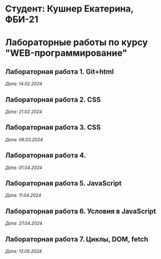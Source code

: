 # Студент: Кушнер Екатерина, ФБИ-21

# Лабораторные работы по курсу "WEB-программирование"

## Лабораторная работа 1. Git+html

*Дата: 14.02.2024*

## Лабораторная работа 2. CSS

*Дата: 21.02.2024*

## Лабораторная работа 3. CSS

*Дата: 06.03.2024*

## Лабораторная работа 4. 

*Дата: 01.04.2024*

## Лабораторная работа 5. JavaScript

*Дата: 11.04.2024*

## Лабораторная работа 6. Условия в JavaScript

*Дата: 27.04.2024*

## Лабораторная работа 7. Циклы, DOM, fetch

*Дата: 13.05.2024*
